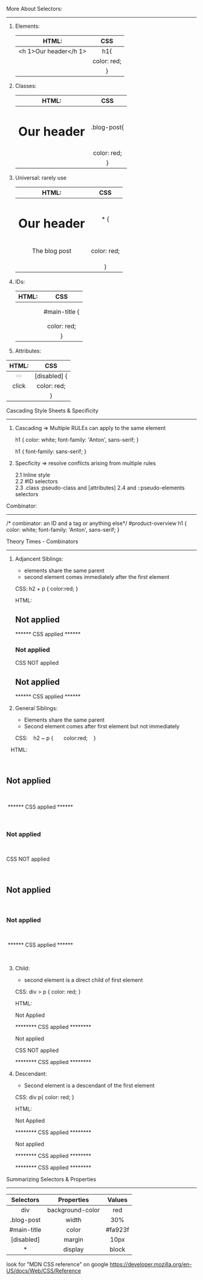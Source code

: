 More About Selectors:
*********************

1. Elements:

   |HTML:                 | CSS                |
   |:--------------------:|:------------------:| 
   |<h 1>Our header</h 1> | h1{                |
   |                      |     color: red;    |
   |                      | }                  |

2. Classes:

   |HTML:                                 | CSS              |
   |:------------------------------------:|:----------------:| 
   |<h1 class="blog-post">Our header</h1> | .blog-post{      |
   |                                      |     color: red;  |
   |                                      | }                |

3. Universal: rarely use

   |HTML:                 | CSS              |
   |:--------------------:|:----------------:| 
   |<h1>Our header</h1>   | * {              |
   | <p>The blog post</p> |     color: red;  |
   |                      | }                |
   
4. IDs:

   |HTML:                 | CSS              |
   |:--------------------:|:----------------:| 
   |<h1 id="main-title">  | #main-title {    |
   |                      |     color: red;  |
   |                      | }                |
   
5.  Attributes:

   |HTML:                 | CSS              |
   |:--------------------:|:----------------:| 
   |<button disabled>     | [disabled] {     |
   |    click             |     color: red;  |
   |</button>             | }                |


Cascading Style Sheets & Specificity
************************************

1. Cascading => Multiple RULEs can apply to the same element
    
    h1 {
        color: white;
        font-family: 'Anton', sans-serif;
    }

    h1 {
        font-family: sans-serif;
    }

2. Specficity => resolve conflicts arising from multiple rules
                                              
    2.1 Inline style                          
    2.2 #ID selectors                         
    2.3 .class :pseudo-class and [attributes] 
    2.4 <tag> and ::pseudo-elements selectors 


Combinator: 
***********
/* combinator: an ID and a tag or anything else*/
   #product-overview h1 {
      color: white;
      font-family: 'Anton', sans-serif;
   }


Theory Times - Combinators
**************************

1. Adjancent Siblings:
   - elements share the same parent
   - second element comes immediately after the first element

   CSS:
   h2 + p {
      color:red;
   }

   HTML:
   <div>
      <h2>Not applied</h2>
      <p> ****** CSS applied ****** </p> <!--changes applied here-->
      <h3>Not applied</h3>
      <p>CSS NOT applied</p> <!--changes NOT applied here, they're NOT immediately -->
      <h2>Not applied</h2>
      <p> ****** CSS applied ****** </p> <!--changes applied here-->
   </div>

2. General Siblings:

   - Elements share the same parent
   - Second element comes after first element but not immediately

   CSS:
   h2 ~ p {
      color:red;
   }

   HTML:
   <div>
      <h2>Not applied</h2>
      <p> ****** CSS applied ****** </p> <!--changes applied here-->
      <h3>Not applied</h3>
      <p>CSS NOT applied</p> <!--changes NOT applied here-->
      <h2>Not applied</h2>
      <h3>Not applied</h3>
      <p> ****** CSS applied ****** </p> <!--changes applied here-->
   </div>

3. Child:
   - second element is a direct child of first element

   CSS:
   div > p {
      color: red;
   }

   HTML:
   <div>
      <div>Not Applied</div>
      <p> ******** CSS applied ******** </p>
      <div>Not applied</div>
      <article>
         <p> CSS NOT applied</p>
      </article>
      <p> ******** CSS applied ******** </p>
   </div>

4. Descendant:
   - Second element is a descendant of the first element

   CSS:
   div p{
      color: red;
   }

   HTML:
   <div>
      <div>Not Applied</div>
      <p> ******** CSS applied ******** </p>
      <div>Not applied</div>
      <article>
         <p> ******** CSS applied ******** </p>
      </article>
      <p> ******** CSS applied ******** </p>
   </div>

Summarizing Selectors & Properties
**********************************

| Selectors      | Properties         | Values    |
|:--------------:|:------------------:|:---------:|
| div            | background-color   | red       |
| .blog-post     | width              | 30%       |
| #main-title    | color              | #fa923f   |
| [disabled]     | margin             | 10px      |
| *              | display            | block     |

look for "MDN CSS reference" on google
https://developer.mozilla.org/en-US/docs/Web/CSS/Reference